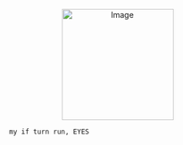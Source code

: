 <p align="center">
<img src="https://files.catbox.moe/6gv9xh.png" alt="Image" width="200" height="200">

            my if turn run, EYES